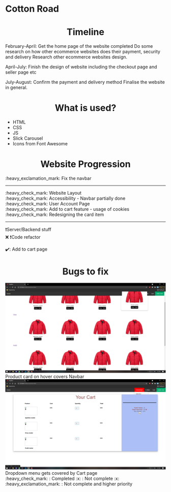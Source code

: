 # Cotton Road

<h1 align="center"> Timeline</h1>	
February-April: Get the home page of the website completed
		Do some research on how other ecommerce websites does their payment, security and 		delivery
		Research other ecommerce websites design. 


April-July: Finish the design of website including the checkout page and seller page etc


July-August: Confirm the payment and delivery method
	      Finalise the website in general.
<h1 align="center">What is used?</h1>
<ul>
	<li>HTML</li>
	<li>CSS</li>
	<li>JS</li>
	<li>Slick Carousel</li>
	<li>Icons from Font Awesome</li>
</ul>
<h1 align="center">Website Progression</h1>
:heavy_exclamation_mark: Fix the navbar<br>
<hr>
:heavy_check_mark: Website Layout<br>
:heavy_check_mark: Accessibility - Navbar partially done<br>
:heavy_check_mark: User Account Page<br>
:heavy_check_mark: Add to cart feature - usage of cookies <br>
:heavy_check_mark: Redesigning the card item <br>
<hr>

:heavy_exclamation_mark:Server/Backend stuff <br>
:x: :heavy_exclamation_mark:Code refactor <br>

✔️: Add to cart page <br>
<h1 align="center">Bugs to fix</h1>
<img src="bugsImages/Untitled.png">
Product card on hover covers Navbar
<br>
<img src="bugsImages/1Untitled.png">
Dropdown menu gets covered by Cart page
<br>
:heavy_check_mark: : Completed
:x: : Not complete
:x: :heavy_exclamation_mark: : Not complete and higher priority

